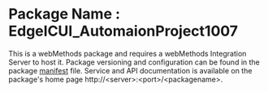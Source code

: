 # Package Name : EdgeICUI_AutomaionProject1007
This is a webMethods package and requires a webMethods Integration Server to host it. Package versioning and configuration can be found in the package [manifest](./EdgeICUI_AutomaionProject1007/manifest.v3) file. Service and API documentation is available on the package's home page http://&lt;server&gt;:&lt;port&gt;/&lt;packagename>.